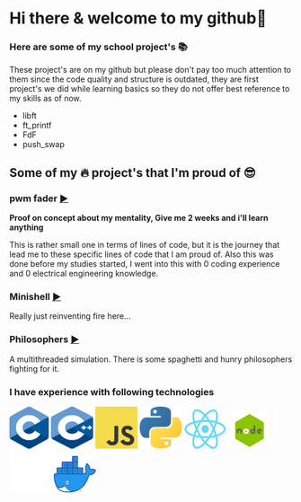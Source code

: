 # Hi there & welcome to my github👋

### Here are some of my school project's 📚
These project's are on my github but please don't pay too much attention to them
since the code quality and structure is outdated, they are first project's we did
while learning basics so they do not offer best reference to my skills as of now.
- libft
- ft_printf
- FdF
- push_swap

## Some of my 🔥 project's that I'm proud of 😎
### pwm fader [▶️](https://github.com/joonasmykkanen/pwm_fader)
__Proof on concept about my mentality, Give me 2 weeks and i'll learn anything__

This is rather small one in terms of lines of code, but it is the journey that lead me to these specific lines of code that I am proud of.
Also this was done before my studies started, I went into this with 0 coding experience and 0 electrical engineering knowledge.

### Minishell [▶️](https://github.com/joonasmykkanen/minishell)
Really just reinventing fire here...

### Philosophers [▶️](https://github.com/joonasmykkanen/philosophers)
A multithreaded simulation. There is some spaghetti and hunry philosophers fighting for it.

### I have experience with following technologies
<img src="./C_Logo.png?raw=true" width="70" height="75"> <img src="./CPlusPlus.svg?raw=true" width="75" height="75">
<img src="./JS.svg" width="75" height="75"> <img src="./Python.svg?raw=true" width="75" height="75">
<img src="./React-icon.svg.png?raw=true" width="75" height="70"> <img src="./node.png?raw=true" width="75" height="65">
<img src="./Git-Icon-White.png?raw=true" width="75" height="75"> <img src="./Moby-logo.png?raw=true" width="75" height="65">
